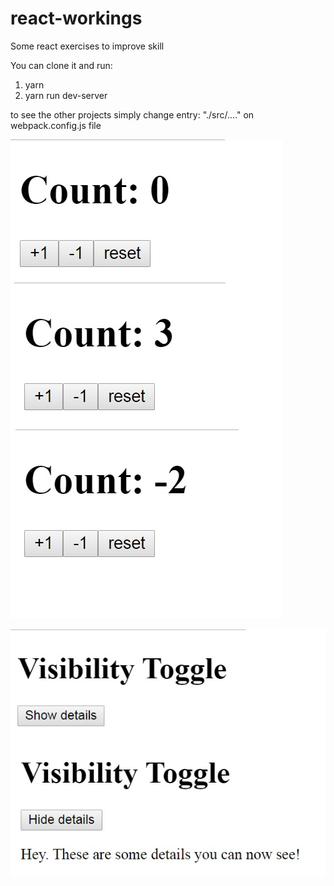 # react-workings
Some react exercises to improve skill

You can clone it and run:

1) yarn
2) yarn run dev-server

to see the other projects
simply change entry: "./src/...." on webpack.config.js file

![](/Images/counter.jpg)

![](/Images/visibility-toggle.jpg)
